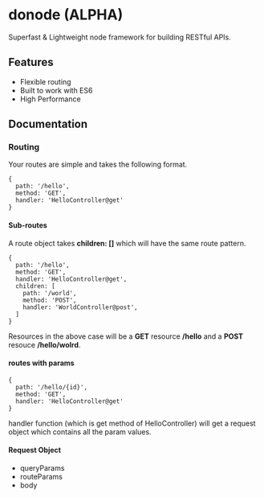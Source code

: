 # donode (ALPHA)

Superfast & Lightweight node framework for building RESTful APIs.

## Features

* Flexible routing
* Built to work with ES6
* High Performance


## Documentation

### Routing

Your routes are simple and takes the following format.

```
{
  path: '/hello',
  method: 'GET',
  handler: 'HelloController@get'
}
```

#### Sub-routes

A route object takes **children: []** which will have the same route pattern.

```
{
  path: '/hello',
  method: 'GET',
  handler: 'HelloController@get',
  children: [
    path: '/world',
    method: 'POST',
    handler: 'WorldController@post',
  ]
}
```

Resources in the above case will be a **GET** resource **/hello** and a **POST** resouce **/hello/wolrd**.

#### routes with params

```
{
  path: '/hello/{id}',
  method: 'GET',
  handler: 'HelloController@get'
}
```

handler function (which is get method of HelloController) will get a request object which contains all the param values.

#### Request Object

* queryParams
* routeParams
* body
